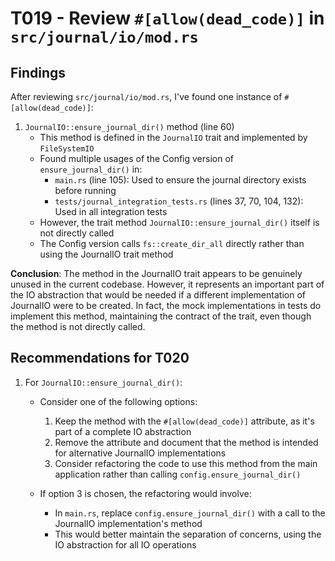 # T019 - Review `#[allow(dead_code)]` in `src/journal/io/mod.rs`

## Findings

After reviewing `src/journal/io/mod.rs`, I've found one instance of `#[allow(dead_code)]`:

1. `JournalIO::ensure_journal_dir()` method (line 60)
   - This method is defined in the `JournalIO` trait and implemented by `FileSystemIO`
   - Found multiple usages of the Config version of `ensure_journal_dir()` in:
     - `main.rs` (line 105): Used to ensure the journal directory exists before running
     - `tests/journal_integration_tests.rs` (lines 37, 70, 104, 132): Used in all integration tests
   - However, the trait method `JournalIO::ensure_journal_dir()` itself is not directly called
   - The Config version calls `fs::create_dir_all` directly rather than using the JournalIO trait method
   
**Conclusion**: 
The method in the JournalIO trait appears to be genuinely unused in the current codebase. However, it represents an important part of the IO abstraction that would be needed if a different implementation of JournalIO were to be created. In fact, the mock implementations in tests do implement this method, maintaining the contract of the trait, even though the method is not directly called.

## Recommendations for T020

1. For `JournalIO::ensure_journal_dir()`:
   - Consider one of the following options:
     1. Keep the method with the `#[allow(dead_code)]` attribute, as it's part of a complete IO abstraction
     2. Remove the attribute and document that the method is intended for alternative JournalIO implementations
     3. Consider refactoring the code to use this method from the main application rather than calling `config.ensure_journal_dir()`

   - If option 3 is chosen, the refactoring would involve:
     - In `main.rs`, replace `config.ensure_journal_dir()` with a call to the JournalIO implementation's method
     - This would better maintain the separation of concerns, using the IO abstraction for all IO operations
